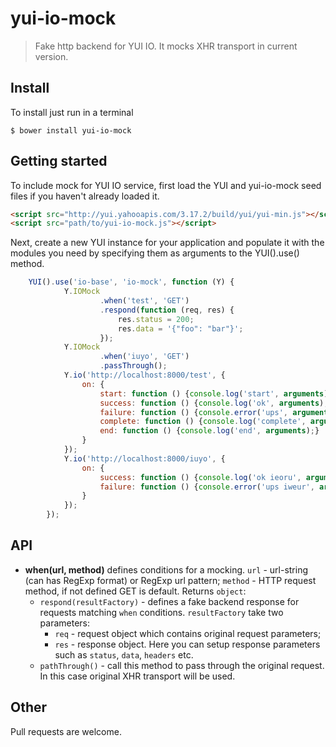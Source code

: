 yui-io-mock
===========

>Fake http backend for YUI IO.
>It mocks XHR transport in current version.

## Install
To install just run in a terminal
```
$ bower install yui-io-mock
```

## Getting started
To include mock for YUI IO service, first load the YUI and yui-io-mock seed files if you haven't already loaded it.

```html
<script src="http://yui.yahooapis.com/3.17.2/build/yui/yui-min.js"></script>
<script src="path/to/yui-io-mock.js"></script>
```

Next, create a new YUI instance for your application and populate it with the modules you need by specifying them as
arguments to the YUI().use() method.

```js
    YUI().use('io-base', 'io-mock', function (Y) {
            Y.IOMock
                    .when('test', 'GET')
                    .respond(function (req, res) {
                        res.status = 200;
                        res.data = '{"foo": "bar"}';
                    });
            Y.IOMock
                    .when('iuyo', 'GET')
                    .passThrough();
            Y.io('http://localhost:8000/test', {
                on: {
                    start: function () {console.log('start', arguments);},
                    success: function () {console.log('ok', arguments);},
                    failure: function () {console.error('ups', arguments);},
                    complete: function () {console.log('complete', arguments);},
                    end: function () {console.log('end', arguments);}
                }
            });
            Y.io('http://localhost:8000/iuyo', {
                on: {
                    success: function () {console.log('ok ieoru', arguments);},
                    failure: function () {console.error('ups iweur', arguments);}
                }
            });
        });
```

## API
* __when(url, method)__ defines conditions for a mocking. `url` - url-string (can has RegExp format) or RegExp url pattern; `method` - HTTP request method, if not defined GET is default. Returns `object`:
    * `respond(resultFactory)` - defines a fake backend response for requests matching `when` conditions. `resultFactory` take two parameters:
        - `req` - request object which contains original request parameters;
        - `res` - response object. Here you can setup response parameters such as `status`, `data`, `headers` etc.
    * `pathThrough()` - call this method to pass through the original request. In this case original XHR transport will be used.

## Other
Pull requests are welcome.
